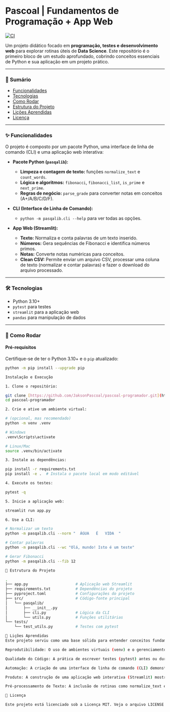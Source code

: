 # Pascoal | Fundamentos de Programação + App Web

[![CI](https://github.com/JaksonPascoal/pascoal-programador/actions/workflows/tests.yml/badge.svg?branch=main)](https://github.com/JaksonPascoal/pascoal-programador/actions/workflows/tests.yml)

Um projeto didático focado em **programação, testes e desenvolvimento web** para explorar rotinas úteis de **Data Science**. Este repositório é o primeiro bloco de um estudo aprofundado, cobrindo conceitos essenciais de Python e sua aplicação em um projeto prático.

---

### 📝 Sumário
- [Funcionalidades](#-funcionalidades)
- [Tecnologias](#-tecnologias)
- [Como Rodar](#-como-rodar)
- [Estrutura do Projeto](#-estrutura-do-projeto)
- [Lições Aprendidas](#-lições-aprendidas)
- [Licença](#-licença)

---

### ✨ Funcionalidades

O projeto é composto por um pacote Python, uma interface de linha de comando (CLI) e uma aplicação web interativa:

* **Pacote Python (`pasqalib`):**
    * **Limpeza e contagem de texto:** funções `normalize_text` e `count_words`.
    * **Lógica e algoritmos:** `fibonacci`, `fibonacci_list`, `is_prime` e `next_prime`.
    * **Regras de negócio:** `parse_grade` para converter notas em conceitos (A+/A/B/C/D/F).

* **CLI (Interface de Linha de Comando):**
    * `python -m pasqalib.cli --help` para ver todas as opções.

* **App Web (Streamlit):**
    * **Texto:** Normaliza e conta palavras de um texto inserido.
    * **Números:** Gera sequências de Fibonacci e identifica números primos.
    * **Notas:** Converte notas numéricas para conceitos.
    * **Clean CSV:** Permite enviar um arquivo CSV, processar uma coluna de texto (normalizar e contar palavras) e fazer o download do arquivo processado.

---

### 🛠️ Tecnologias

* Python 3.10+
* `pytest` para testes
* `streamlit` para a aplicação web
* `pandas` para manipulação de dados

---

### 🚀 Como Rodar

#### Pré-requisitos
Certifique-se de ter o Python 3.10+ e o `pip` atualizado:
```bash
python -m pip install --upgrade pip

Instalação e Execução

1. Clone o repositório:

git clone [https://github.com/JaksonPascoal/pascoal-programador.git](https://github.com/JaksonPascoal/pascoal-programador.git)
cd pascoal-programador

2. Crie e ative um ambiente virtual:

# (opcional, mas recomendado)
python -m venv .venv

# Windows
.venv\Scripts\activate

# Linux/Mac
source .venv/bin/activate

3. Instale as dependências:

pip install -r requirements.txt
pip install -e .  # Instala o pacote local em modo editável

4. Execute os testes:

pytest -q

5. Inicie a aplicação web:

streamlit run app.py

6. Use a CLI:

# Normalizar um texto
python -m pasqalib.cli --norm "  ÁGUA   É   VIDA  "

# Contar palavras
python -m pasqalib.cli --wc "Olá, mundo! Isto é um teste"

# Gerar Fibonacci
python -m pasqalib.cli --fib 12

📂 Estrutura do Projeto

.
├── app.py                     # Aplicação web Streamlit
├── requirements.txt           # Dependências do projeto
├── pyproject.toml             # Configurações do projeto
├── src/                       # Código-fonte principal
│   └── pasqalib/
│       ├── __init__.py
│       ├── cli.py             # Lógica da CLI
│       └── utils.py           # Funções utilitárias
└── tests/
    └── test_utils.py          # Testes com pytest

🧠 Lições Aprendidas
Este projeto serviu como uma base sólida para entender conceitos fundamentais no desenvolvimento de software e Data Science:

Reprodutibilidade: O uso de ambientes virtuais (venv) e o gerenciamento de dependências (requirements.txt) garantem que o projeto possa ser executado em qualquer ambiente sem conflitos.

Qualidade do Código: A prática de escrever testes (pytest) antes ou durante a codificação ajuda a garantir a qualidade, a confiabilidade e a estabilidade do software.

Automação: A criação de uma interface de linha de comando (CLI) demonstra como é possível automatizar tarefas e interagir com o código de forma programática.

Produto: A construção de uma aplicação web interativa (Streamlit) mostra como empacotar e disponibilizar uma funcionalidade como um produto final para usuários não técnicos.

Pré-processamento de Texto: A inclusão de rotinas como normalize_text e count_words é uma prática essencial em pipelines de Processamento de Linguagem Natural (NLP) e ETL (Extract, Transform, Load).

📄 Licença

Este projeto está licenciado sob a Licença MIT. Veja o arquivo LICENSE para mais detalhes.